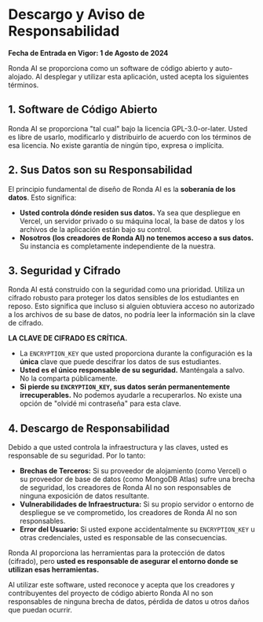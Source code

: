 # Descargo y Aviso de Responsabilidad

**Fecha de Entrada en Vigor: 1 de Agosto de 2024**

Ronda AI se proporciona como un software de código abierto y auto-alojado. Al desplegar y utilizar esta aplicación, usted acepta los siguientes términos.

## 1. Software de Código Abierto

Ronda AI se proporciona "tal cual" bajo la licencia GPL-3.0-or-later. Usted es libre de usarlo, modificarlo y distribuirlo de acuerdo con los términos de esa licencia. No existe garantía de ningún tipo, expresa o implícita.

## 2. Sus Datos son su Responsabilidad

El principio fundamental de diseño de Ronda AI es la **soberanía de los datos**. Esto significa:

- **Usted controla dónde residen sus datos.** Ya sea que despliegue en Vercel, un servidor privado o su máquina local, la base de datos y los archivos de la aplicación están bajo su control.
- **Nosotros (los creadores de Ronda AI) no tenemos acceso a sus datos.** Su instancia es completamente independiente de la nuestra.

## 3. Seguridad y Cifrado

Ronda AI está construido con la seguridad como una prioridad. Utiliza un cifrado robusto para proteger los datos sensibles de los estudiantes en reposo. Esto significa que incluso si alguien obtuviera acceso no autorizado a los archivos de su base de datos, no podría leer la información sin la clave de cifrado.

**LA CLAVE DE CIFRADO ES CRÍTICA.**
- La `ENCRYPTION_KEY` que usted proporciona durante la configuración es la **única** clave que puede descifrar los datos de sus estudiantes.
- **Usted es el único responsable de su seguridad.** Manténgala a salvo. No la comparta públicamente.
- **Si pierde su `ENCRYPTION_KEY`, sus datos serán permanentemente irrecuperables.** No podemos ayudarle a recuperarlos. No existe una opción de "olvidé mi contraseña" para esta clave.

## 4. Descargo de Responsabilidad

Debido a que usted controla la infraestructura y las claves, usted es responsable de su seguridad. Por lo tanto:

- **Brechas de Terceros:** Si su proveedor de alojamiento (como Vercel) o su proveedor de base de datos (como MongoDB Atlas) sufre una brecha de seguridad, los creadores de Ronda AI no son responsables de ninguna exposición de datos resultante.
- **Vulnerabilidades de Infraestructura:** Si su propio servidor o entorno de despliegue se ve comprometido, los creadores de Ronda AI no son responsables.
- **Error del Usuario:** Si usted expone accidentalmente su `ENCRYPTION_KEY` u otras credenciales, usted es responsable de las consecuencias.

Ronda AI proporciona las herramientas para la protección de datos (cifrado), pero **usted es responsable de asegurar el entorno donde se utilizan esas herramientas.**

Al utilizar este software, usted reconoce y acepta que los creadores y contribuyentes del proyecto de código abierto Ronda AI no son responsables de ninguna brecha de datos, pérdida de datos u otros daños que puedan ocurrir.
